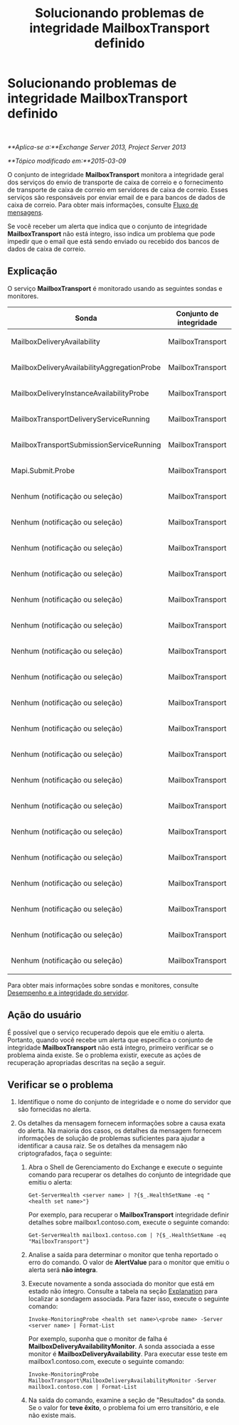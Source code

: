 ﻿---
title: Solucionando problemas de integridade MailboxTransport definido
TOCTitle: Solucionando problemas de integridade MailboxTransport definido
ms:assetid: 02bfa4cf-6929-437e-bae5-079ea1b92373
ms:mtpsurl: https://technet.microsoft.com/pt-br/library/ms.exch.scom.mailboxtransport(v=EXCHG.150)
ms:contentKeyID: 54652007
ms.date: 03/07/2017
mtps_version: v=EXCHG.150
ms.translationtype: MT
---

# Solucionando problemas de integridade MailboxTransport definido

 

_**Aplica-se a:**Exchange Server 2013, Project Server 2013_

_**Tópico modificado em:**2015-03-09_

O conjunto de integridade **MailboxTransport** monitora a integridade geral dos serviços do envio de transporte de caixa de correio e o fornecimento de transporte de caixa de correio em servidores de caixa de correio. Esses serviços são responsáveis por enviar email de e para bancos de dados de caixa de correio. Para obter mais informações, consulte [Fluxo de mensagens](https://technet.microsoft.com/pt-br/library/aa996349\(v=exchg.150\)).

Se você receber um alerta que indica que o conjunto de integridade **MailboxTransport** não está íntegro, isso indica um problema que pode impedir que o email que está sendo enviado ou recebido dos bancos de dados de caixa de correio.

## Explicação

O serviço **MailboxTransport** é monitorado usando as seguintes sondas e monitores.


<table>
<colgroup>
<col style="width: 33%" />
<col style="width: 33%" />
<col style="width: 33%" />
</colgroup>
<thead>
<tr class="header">
<th>Sonda</th>
<th>Conjunto de integridade</th>
<th>Monitores associados</th>
</tr>
</thead>
<tbody>
<tr class="odd">
<td><p>MailboxDeliveryAvailability</p></td>
<td><p>MailboxTransport</p></td>
<td><p>MailboxDeliveryAvailabilityMonitor</p></td>
</tr>
<tr class="even">
<td><p>MailboxDeliveryAvailabilityAggregationProbe</p></td>
<td><p>MailboxTransport</p></td>
<td><p>MailboxDeliveryAvailabilityAggregationMonitor</p></td>
</tr>
<tr class="odd">
<td><p>MailboxDeliveryInstanceAvailabilityProbe</p></td>
<td><p>MailboxTransport</p></td>
<td><p>MailboxDeliveryInstanceAvailabilityMonitor</p></td>
</tr>
<tr class="even">
<td><p>MailboxTransportDeliveryServiceRunning</p></td>
<td><p>MailboxTransport</p></td>
<td><p>MailboxTransportDeliveryServiceRunningMonitor</p></td>
</tr>
<tr class="odd">
<td><p>MailboxTransportSubmissionServiceRunning</p></td>
<td><p>MailboxTransport</p></td>
<td><p>MailboxTransportSubmissionServiceRunningMonitor</p></td>
</tr>
<tr class="even">
<td><p>Mapi.Submit.Probe</p></td>
<td><p>MailboxTransport</p></td>
<td><p>Mapi.Submit.Monitor</p></td>
</tr>
<tr class="odd">
<td><p>Nenhum (notificação ou seleção)</p></td>
<td><p>MailboxTransport</p></td>
<td><p>CrashEvent.msexchangedelivery</p></td>
</tr>
<tr class="even">
<td><p>Nenhum (notificação ou seleção)</p></td>
<td><p>MailboxTransport</p></td>
<td><p>CrashEvent.msexchangesubmission</p></td>
</tr>
<tr class="odd">
<td><p>Nenhum (notificação ou seleção)</p></td>
<td><p>MailboxTransport</p></td>
<td><p>DeliveryBackpressureSustainedTimeMonitor</p></td>
</tr>
<tr class="even">
<td><p>Nenhum (notificação ou seleção)</p></td>
<td><p>MailboxTransport</p></td>
<td><p>DeliveryInterceptorStoreDriverAgentPctPermFailedMonitor</p></td>
</tr>
<tr class="odd">
<td><p>Nenhum (notificação ou seleção)</p></td>
<td><p>MailboxTransport</p></td>
<td><p>MailboxTransportUserQuarantineMonitor</p></td>
</tr>
<tr class="even">
<td><p>Nenhum (notificação ou seleção)</p></td>
<td><p>MailboxTransport</p></td>
<td><p>MBTSubmissionInterceptorSubmissionAgentMonitor</p></td>
</tr>
<tr class="odd">
<td><p>Nenhum (notificação ou seleção)</p></td>
<td><p>MailboxTransport</p></td>
<td><p>MSExchangeAsstAvgEventProcessingTimeSubmissionMonitor50</p></td>
</tr>
<tr class="even">
<td><p>Nenhum (notificação ou seleção)</p></td>
<td><p>MailboxTransport</p></td>
<td><p>MSExchangeAsstAvgEventProcessingTimeSubmissionMonitor70</p></td>
</tr>
<tr class="odd">
<td><p>Nenhum (notificação ou seleção)</p></td>
<td><p>MailboxTransport</p></td>
<td><p>PrivateWorkingSetError.msexchangedelivery</p></td>
</tr>
<tr class="even">
<td><p>Nenhum (notificação ou seleção)</p></td>
<td><p>MailboxTransport</p></td>
<td><p>PrivateWorkingSetError.msexchangesubmission</p></td>
</tr>
<tr class="odd">
<td><p>Nenhum (notificação ou seleção)</p></td>
<td><p>MailboxTransport</p></td>
<td><p>PrivateWorkingSetWarning.msexchangedelivery</p></td>
</tr>
<tr class="even">
<td><p>Nenhum (notificação ou seleção)</p></td>
<td><p>MailboxTransport</p></td>
<td><p>PrivateWorkingSetWarning.msexchangesubmission</p></td>
</tr>
<tr class="odd">
<td><p>Nenhum (notificação ou seleção)</p></td>
<td><p>MailboxTransport</p></td>
<td><p>ProcessProcessorTimeError.msexchangedelivery</p></td>
</tr>
<tr class="even">
<td><p>Nenhum (notificação ou seleção)</p></td>
<td><p>MailboxTransport</p></td>
<td><p>ProcessProcessorTimeError.msexchangesubmission</p></td>
</tr>
<tr class="odd">
<td><p>Nenhum (notificação ou seleção)</p></td>
<td><p>MailboxTransport</p></td>
<td><p>ProcessProcessorTimeWarning.msexchangedelivery</p></td>
</tr>
<tr class="even">
<td><p>Nenhum (notificação ou seleção)</p></td>
<td><p>MailboxTransport</p></td>
<td><p>ProcessProcessorTimeWarning.msexchangesubmission</p></td>
</tr>
<tr class="odd">
<td><p>Nenhum (notificação ou seleção)</p></td>
<td><p>MailboxTransport</p></td>
<td><p>SubmissionBackpressureSustainedTimeMonitor</p></td>
</tr>
<tr class="even">
<td><p>Nenhum (notificação ou seleção)</p></td>
<td><p>MailboxTransport</p></td>
<td><p>SubmissionInterceptorSubmissionAgentPctPermFailedMonitor</p></td>
</tr>
<tr class="odd">
<td><p>Nenhum (notificação ou seleção)</p></td>
<td><p>MailboxTransport</p></td>
<td><p>TransportDeliveryFailuresDeliveryStoreDriver560Monitor</p></td>
</tr>
</tbody>
</table>


Para obter mais informações sobre sondas e monitores, consulte [Desempenho e a integridade do servidor](https://technet.microsoft.com/pt-br/library/jj150551\(v=exchg.150\)).

## Ação do usuário

É possível que o serviço recuperado depois que ele emitiu o alerta. Portanto, quando você recebe um alerta que especifica o conjunto de integridade **MailboxTransport** não está íntegro, primeiro verificar se o problema ainda existe. Se o problema existir, execute as ações de recuperação apropriadas descritas na seção a seguir.

## Verificar se o problema

1.  Identifique o nome do conjunto de integridade e o nome do servidor que são fornecidas no alerta.

2.  Os detalhes da mensagem fornecem informações sobre a causa exata do alerta. Na maioria dos casos, os detalhes da mensagem fornecem informações de solução de problemas suficientes para ajudar a identificar a causa raiz. Se os detalhes da mensagem não criptografados, faça o seguinte:
    
    1.  Abra o Shell de Gerenciamento do Exchange e execute o seguinte comando para recuperar os detalhes do conjunto de integridade que emitiu o alerta:
        
            Get-ServerHealth <server name> | ?{$_.HealthSetName -eq "<health set name>"}
        
        Por exemplo, para recuperar o **MailboxTransport** integridade definir detalhes sobre mailbox1.contoso.com, execute o seguinte comando:
        
            Get-ServerHealth mailbox1.contoso.com | ?{$_.HealthSetName -eq "MailboxTransport"}
    
    2.  Analise a saída para determinar o monitor que tenha reportado o erro do comando. O valor de **AlertValue** para o monitor que emitiu o alerta será **não íntegra**.
    
    3.  Execute novamente a sonda associada do monitor que está em estado não íntegro. Consulte a tabela na seção [Explanation](troubleshooting-activesync-health-set.md) para localizar a sondagem associada. Para fazer isso, execute o seguinte comando:
        
            Invoke-MonitoringProbe <health set name>\<probe name> -Server <server name> | Format-List
        
        Por exemplo, suponha que o monitor de falha é **MailboxDeliveryAvailabilityMonitor**. A sonda associada a esse monitor é **MailboxDeliveryAvailability**. Para executar esse teste em mailbox1.contoso.com, execute o seguinte comando:
        
            Invoke-MonitoringProbe MailboxTransport\MailboxDeliveryAvailabilityMonitor -Server mailbox1.contoso.com | Format-List
    
    4.  Na saída do comando, examine a seção de "Resultados" da sonda. Se o valor for **teve êxito**, o problema foi um erro transitório, e ele não existe mais.

